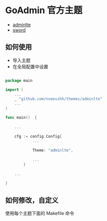 # GoAdmin 官方主题

- [adminlte](https://github.com/nneesshh/themes/tree/master/adminlte)
- [sword](https://github.com/nneesshh/themes/tree/master/sword)

## 如何使用

- 导入主题
- 在全局配置中设置

```go

package main

import (
	...
	_ "github.com/nneesshh/themes/adminlte"
	...
)

func main()  {
	
	...
	
	cfg := config.Config{
    		...
    		
    		Theme: "adminlte",
    		
    		...
    	}
	
	...
 
}

```

## 如何修改，自定义

使用每个主题下面的 Makefile 命令